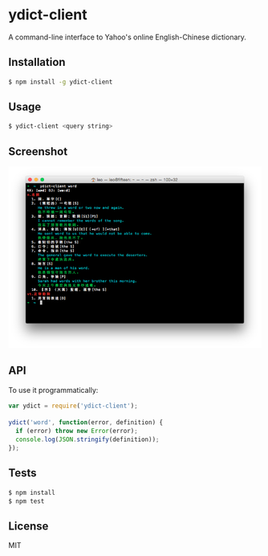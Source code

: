# ydict-client

A command-line interface to Yahoo's online English-Chinese dictionary.

## Installation

```bash
$ npm install -g ydict-client
```

## Usage

```bash
$ ydict-client <query string>
```

## Screenshot

![ydict-client](screenshot.png)

## API

To use it programmatically:

```javascript
var ydict = require('ydict-client');

ydict('word', function(error, definition) {
  if (error) throw new Error(error);
  console.log(JSON.stringify(definition));
});
```

## Tests

```bash
$ npm install
$ npm test
```

## License

MIT
